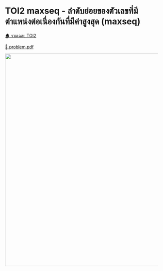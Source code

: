 <!-- @codegen_problem begin -->
# TOI2 maxseq - ลำดับย่อยของตัวเลขที่มีตำแหน่งต่อเนื่องกันที่มีค่าสูงสุด (maxseq)

[🏠 รวมเฉลย TOI2](../)

[💎 problem.pdf](./toi2_maxseq.pdf)

<img width="700" src="https://github.com/krist7599555/toi/assets/19445033/80c80822-7583-4bcd-a705-dae3eacdee85" />
<!-- @codegen_problem end -->
